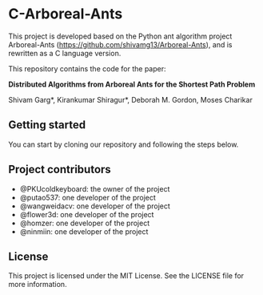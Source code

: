 # C-Arboreal-Ants

This project is developed based on the Python ant algorithm project Arboreal-Ants (https://github.com/shivamg13/Arboreal-Ants), and is rewritten as a C language version.

This repository contains the code for the paper:

<b>Distributed Algorithms from Arboreal Ants for the Shortest Path Problem</b>

Shivam Garg*, Kirankumar Shiragur*, Deborah M. Gordon, Moses Charikar

## Getting started

You can start by cloning our repository and following the steps below.

## Project contributors

- @PKUcoldkeyboard: the owner of the project
- @putao537: one developer of the project
- @wangweidacv: one developer of the project
- @flower3d: one developer of the project
- @homzer: one developer of the project
- @ninmiin: one developer of the project

## License

This project is licensed under the MIT License. See the LICENSE file for more information.


